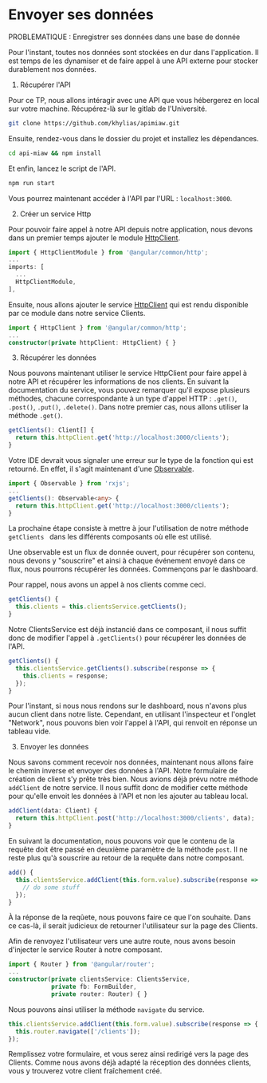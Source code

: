 # Envoyer ses données

PROBLEMATIQUE : Enregistrer ses données dans une base de donnée

Pour l'instant, toutes nos données sont stockées en dur dans l'application. Il est temps de les dynamiser et de faire appel à une API externe pour stocker durablement nos données.

1. Récupérer l'API

Pour ce TP, nous allons intéragir avec une API que vous hébergerez en local sur votre machine. Récupérez-là sur le gitlab de l'Université.

```bash
git clone https://github.com/khylias/apimiaw.git
```

Ensuite, rendez-vous dans le dossier du projet et installez les dépendances.

```bash
cd api-miaw && npm install
```

Et enfin, lancez le script de l'API.

```bash
npm run start
```

Vous pourrez maintenant accéder à l'API par l'URL : `localhost:3000`.

2. Créer un service Http

Pour pouvoir faire appel à notre API depuis notre application, nous devons dans un premier temps ajouter le module [HttpClient](https://angular.io/api/common/http/HttpClientModule).

```typescript
import { HttpClientModule } from '@angular/common/http';
...
imports: [
  ...
  HttpClientModule,
],
```

Ensuite, nous allons ajouter le service [HttpClient](https://angular.io/api/common/http/HttpClient) qui est rendu disponible par ce module dans notre service Clients.

```typescript
import { HttpClient } from '@angular/common/http';
...
constructor(private httpClient: HttpClient) { }
```

3. Récupérer les données

Nous pouvons maintenant utiliser le service HttpClient pour faire appel à notre API et récupérer les informations de nos clients. En suivant la documentation du service, vous pouvez remarquer qu'il expose plusieurs méthodes, chacune correspondante à un type d'appel HTTP : `.get()`, `.post()`, `.put()`, `.delete()`.
Dans notre premier cas, nous allons utiliser la méthode `.get()`.

```typescript
getClients(): Client[] {
  return this.httpClient.get('http://localhost:3000/clients');
}
```

Votre IDE devrait vous signaler une erreur sur le type de la fonction qui est retourné. En effet, il s'agit maintenant d'une [Observable](https://angular.io/guide/observables-in-angular). 

```typescript
import { Observable } from 'rxjs';
...
getClients(): Observable<any> {
  return this.httpClient.get('http://localhost:3000/clients');
}
```

La prochaine étape consiste à mettre à jour l'utilisation de notre méthode `getClients ` dans les différents composants où elle est utilisé.

Une observable est un flux de donnée ouvert, pour récupérer son contenu, nous devons y "souscrire" et ainsi à chaque événement envoyé dans ce flux, nous pourrons récupérer les données. Commençons par le dashboard.

Pour rappel, nous avons un appel à nos clients comme ceci.

```typescript
getClients() {
  this.clients = this.clientsService.getClients();
}
```

Notre ClientsService est déjà instancié dans ce composant, il nous suffit donc de modifier l'appel à `.getClients()` pour récupérer les données de l'API.

```typescript
getClients() {
  this.clientsService.getClients().subscribe(response => {
    this.clients = response;
  });
}
```

Pour l'instant, si nous nous rendons sur le dashboard, nous n'avons plus aucun client dans notre liste. Cependant, en utilisant l'inspecteur et l'onglet "Network", nous pouvons bien voir l'appel à l'API, qui renvoit en réponse un tableau vide.

3. Envoyer les données

Nous savons comment recevoir nos données, maintenant nous allons faire le chemin inverse et envoyer des données à l'API. Notre formulaire de création de client s'y prête très bien.
Nous avions déjà prévu notre méthode `addClient` de notre service. Il nous suffit donc de modifier cette méthode pour qu'elle envoit les données à l'API et non les ajouter au tableau local.

```typescript
addClient(data: Client) {
  return this.httpClient.post('http://localhost:3000/clients', data);
}
```

En suivant la documentation, nous pouvons voir que le contenu de la requête doit être passé en deuxième paramètre de la méthode `post`. Il ne reste plus qu'à souscrire au retour de la requête dans notre composant.

```typescript
add() {
  this.clientsService.addClient(this.form.value).subscribe(response => {
    // do some stuff
  });
}
```

À la réponse de la reqûete, nous pouvons faire ce que l'on souhaite. Dans ce cas-là, il serait judicieux de retourner l'utilisateur sur la page des Clients.

Afin de renvoyez l'utilisateur vers une autre route, nous avons besoin d'injecter le service Router à notre composant.

```typescript
import { Router } from '@angular/router';
...
constructor(private clientsService: ClientsService, 
            private fb: FormBuilder, 
            private router: Router) { }
```

Nous pouvons ainsi utiliser la méthode `navigate` du service.

```typescript
this.clientsService.addClient(this.form.value).subscribe(response => {
  this.router.navigate(['/clients']);
});
```

Remplissez votre formulaire, et vous serez ainsi redirigé vers la page des Clients. Comme nous avons déjà adapté la réception des données clients, vous y trouverez votre client fraîchement créé.